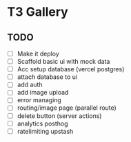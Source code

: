# T3 Gallery

## TODO

- [ ] Make it deploy
- [ ] Scaffold basic ui with mock data
- [ ] Acc setup database (vercel postgres)
- [ ] attach database to ui
- [ ] add auth
- [ ] add image upload
- [ ] error managing
- [ ] routing/image page (parallel route)
- [ ] delete button (server actions)
- [ ] analytics posthog
- [ ] ratelimiting upstash
